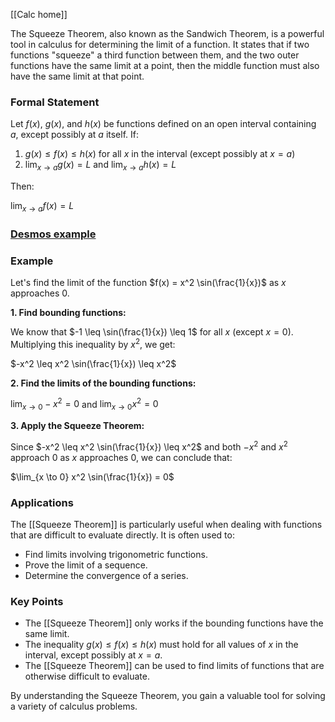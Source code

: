 [[Calc home]]

The Squeeze Theorem, also known as the Sandwich Theorem, is a powerful tool in calculus for determining the limit of a function. It states that if two functions "squeeze" a third function between them, and the two outer functions have the same limit at a point, then the middle function must also have the same limit at that point.

### Formal Statement

Let $f(x)$, $g(x)$, and $h(x)$ be functions defined on an open interval containing $a$, except possibly at $a$ itself. If:

1.  $g(x) \leq f(x) \leq h(x)$ for all $x$ in the interval (except possibly at $x=a$)
2.  $\lim_{x \to a} g(x) = L$ and $\lim_{x \to a} h(x) = L$

Then:

$\lim_{x \to a} f(x) = L$

### [Desmos example](https://www.desmos.com/calculator/s7ztp99uvn)


### Example

Let's find the limit of the function $f(x) = x^2 \sin(\frac{1}{x})$ as $x$ approaches 0.

**1. Find bounding functions:**

We know that $-1 \leq \sin(\frac{1}{x}) \leq 1$ for all $x$ (except $x=0$).  Multiplying this inequality by $x^2$, we get:

$-x^2 \leq x^2 \sin(\frac{1}{x}) \leq x^2$

**2. Find the limits of the bounding functions:**

$\lim_{x \to 0} -x^2 = 0$ and $\lim_{x \to 0} x^2 = 0$

**3. Apply the Squeeze Theorem:**

Since $-x^2 \leq x^2 \sin(\frac{1}{x}) \leq x^2$ and both $-x^2$ and $x^2$ approach 0 as $x$ approaches 0, we can conclude that:

$\lim_{x \to 0} x^2 \sin(\frac{1}{x}) = 0$

### Applications

The [[Squeeze Theorem]] is particularly useful when dealing with functions that are difficult to evaluate directly. It is often used to:

*  Find limits involving trigonometric functions.
*  Prove the limit of a sequence.
*  Determine the convergence of a series.

### Key Points

*  The [[Squeeze Theorem]] only works if the bounding functions have the same limit.
*  The inequality $g(x) \leq f(x) \leq h(x)$ must hold for all values of $x$ in the interval, except possibly at $x=a$.
*  The [[Squeeze Theorem]] can be used to find limits of functions that are otherwise difficult to evaluate.

By understanding the Squeeze Theorem, you gain a valuable tool for solving a variety of calculus problems.
